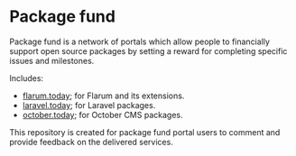 # Package fund

Package fund is a network of portals which allow people to financially support
open source packages by setting a reward for completing specific issues and
milestones.

Includes:

- [flarum.today](http://flarum.today); for Flarum and its extensions.
- [laravel.today](http://laravel.today); for Laravel packages.
- [october.today](http://october.today); for October CMS packages.

This repository is created for package fund portal users to comment and
provide feedback on the delivered services.
